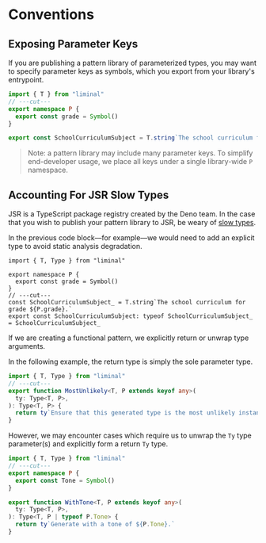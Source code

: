 # Conventions

## Exposing Parameter Keys

If you are publishing a pattern library of parameterized types, you may want to specify parameter
keys as symbols, which you export from your library's entrypoint.

```ts twoslash
import { T } from "liminal"
// ---cut---
export namespace P {
  export const grade = Symbol()
}

export const SchoolCurriculumSubject = T.string`The school curriculum for grade ${P.grade}.`
```

> Note: a pattern library may include many parameter keys. To simplify end-developer usage, we place
> all keys under a single library-wide `P` namespace.

## Accounting For JSR Slow Types

JSR is a TypeScript package registry created by the Deno team. In the case that you wish to publish
your pattern library to JSR, be weary of [slow types](https://jsr.io/docs/about-slow-types).

In the previous code block––for example––we would need to add an explicit type to avoid static
analysis degradation.

```ts{2} twoslash
import { T, Type } from "liminal"

export namespace P {
  export const grade = Symbol()
}
// ---cut---
const SchoolCurriculumSubject_ = T.string`The school curriculum for grade ${P.grade}.`
export const SchoolCurriculumSubject: typeof SchoolCurriculumSubject_ = SchoolCurriculumSubject_
```

If we are creating a functional pattern, we explicitly return or unwrap type arguments.

In the following example, the return type is simply the sole parameter type.

```ts twoslash
import { T, Type } from "liminal"
// ---cut---
export function MostUnlikely<T, P extends keyof any>(
  ty: Type<T, P>,
): Type<T, P> {
  return ty`Ensure that this generated type is the most unlikely instance of itself.`
}
```

However, we may encounter cases which require us to unwrap the `Ty` type parameter(s) and explicitly
form a return `Ty` type.

```ts twoslash
import { T, Type } from "liminal"
// ---cut---
export namespace P {
  export const Tone = Symbol()
}

export function WithTone<T, P extends keyof any>(
  ty: Type<T, P>,
): Type<T, P | typeof P.Tone> {
  return ty`Generate with a tone of ${P.Tone}.`
}
```
